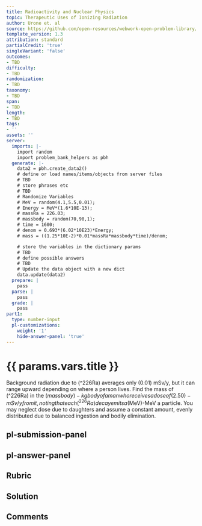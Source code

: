 ```yaml
---
title: Radioactivity and Nuclear Physics
topic: Therapeutic Uses of Ionizing Radiation
author: Urone et. al
source: https://github.com/open-resources/webwork-open-problem-library/tree/master/Contrib/BrockPhysics/College_Physics_Urone/32.Medical_Applications_of_Nuclear_Physics/32-03.Therapeutic_Ionizing_Radiation/NU_U17-32-03-008.pg
template_version: 1.3
attribution: standard
partialCredit: 'true'
singleVariant: 'false'
outcomes:
- TBD
difficulty:
- TBD
randomization:
- TBD
taxonomy:
- TBD
span:
- TBD
length:
- TBD
tags:
- ''
assets: ''
server:
  imports: |-
    import random
    import problem_bank_helpers as pbh
  generate: |-
    data2 = pbh.create_data2()
    # define or load names/items/objects from server files
    # TBD
    # store phrases etc
    # TBD
    # Randomize Variables
    # MeV = random(4.1,5.5,0.01);
    # Energy = MeV*(1.6*10E-13);
    # massRa = 226.03;
    # massbody = random(70,90,1);
    # time = 1600;
    # denom = 0.693*(6.02*10E23)*Energy;
    # mass = ((1.25*10E-2)*0.01*massRa*massbody*time)/denom;

    # store the variables in the dictionary params
    # TBD
    # define possible answers
    # TBD
    # Update the data object with a new dict
    data.update(data2)
  prepare: |
    pass
  parse: |
    pass
  grade: |
    pass
part1:
  type: number-input
  pl-customizations:
    weight: '1'
    hide-answer-panel: 'true'
---
```


# {{ params.vars.title }} 


Background radiation due to (^226Ra) averages only (0.01) mSv/y, but it can range upward depending on where a person lives. Find the mass of (^226Ra) in the ($massbody)-kg body of a man who receives a dose of (2.50)-mSv/y from it, noting that each (^226Ra) decay emits a ($MeV)-MeV a particle. You may neglect dose due to daughters and assume a constant amount, evenly distributed due to balanced ingestion and bodily elimination.


## pl-submission-panel 


## pl-answer-panel 


## Rubric 


## Solution 


## Comments 


